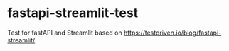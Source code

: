 # fastapi-streamlit-test
Test for fastAPI and Streamlit based on https://testdriven.io/blog/fastapi-streamlit/

